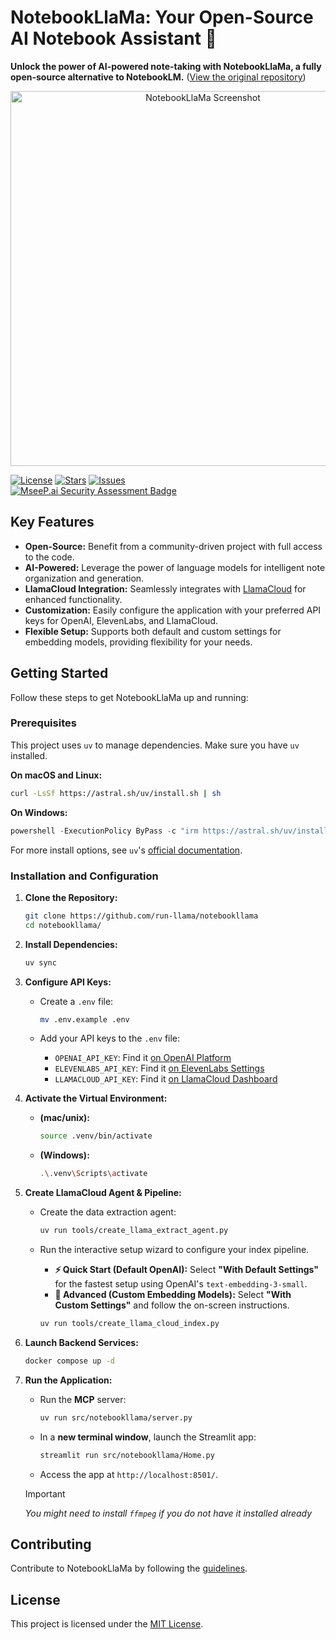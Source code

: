 # NotebookLlaMa: Your Open-Source AI Notebook Assistant 🦙

**Unlock the power of AI-powered note-taking with NotebookLlaMa, a fully open-source alternative to NotebookLM.**  ([View the original repository](https://github.com/run-llama/notebookllama))

<p align="center">
  <img src="https://github.com/user-attachments/assets/7e9cca45-8a4c-4dfa-98d2-2cef147422f2" alt="NotebookLlaMa Screenshot" width="600">
</p>

[![License](https://img.shields.io/github/license/run-llama/notebookllama?color=blue)](https://github.com/run-llama/notebookllama/blob/main/LICENSE)
[![Stars](https://img.shields.io/github/stars/run-llama/notebookllama?color=yellow)](https://github.com/run-llama/notebookllama/stargazers)
[![Issues](https://img.shields.io/github/issues/run-llama/notebookllama?color=orange)](https://github.com/run-llama/notebookllama/issues)
<br>
[![MseeP.ai Security Assessment Badge](https://mseep.net/pr/run-llama-notebookllama-badge.png)](https://mseep.ai/app/run-llama-notebookllama)

## Key Features

*   **Open-Source:**  Benefit from a community-driven project with full access to the code.
*   **AI-Powered:** Leverage the power of language models for intelligent note organization and generation.
*   **LlamaCloud Integration:**  Seamlessly integrates with [LlamaCloud](https://cloud.llamaindex.ai?utm_source=demo&utm_medium=notebookLM) for enhanced functionality.
*   **Customization:** Easily configure the application with your preferred API keys for OpenAI, ElevenLabs, and LlamaCloud.
*   **Flexible Setup:** Supports both default and custom settings for embedding models, providing flexibility for your needs.

## Getting Started

Follow these steps to get NotebookLlaMa up and running:

### Prerequisites

This project uses `uv` to manage dependencies. Make sure you have `uv` installed.

**On macOS and Linux:**

```bash
curl -LsSf https://astral.sh/uv/install.sh | sh
```

**On Windows:**

```powershell
powershell -ExecutionPolicy ByPass -c "irm https://astral.sh/uv/install.ps1 | iex"
```

For more install options, see `uv`'s [official documentation](https://docs.astral.sh/uv/getting-started/installation/).

### Installation and Configuration

1.  **Clone the Repository:**

    ```bash
    git clone https://github.com/run-llama/notebookllama
    cd notebookllama/
    ```

2.  **Install Dependencies:**

    ```bash
    uv sync
    ```

3.  **Configure API Keys:**

    *   Create a `.env` file:

        ```bash
        mv .env.example .env
        ```
    *   Add your API keys to the `.env` file:
        *   `OPENAI_API_KEY`:  Find it [on OpenAI Platform](https://platform.openai.com/api-keys)
        *   `ELEVENLABS_API_KEY`:  Find it [on ElevenLabs Settings](https://elevenlabs.io/app/settings/api-keys)
        *   `LLAMACLOUD_API_KEY`: Find it [on LlamaCloud Dashboard](https://cloud.llamaindex.ai?utm_source=demo&utm_medium=notebookLM)

4.  **Activate the Virtual Environment:**

    *   **(mac/unix):**

        ```bash
        source .venv/bin/activate
        ```

    *   **(Windows):**

        ```bash
        .\.venv\Scripts\activate
        ```

5.  **Create LlamaCloud Agent & Pipeline:**

    *   Create the data extraction agent:

        ```bash
        uv run tools/create_llama_extract_agent.py
        ```

    *   Run the interactive setup wizard to configure your index pipeline.
        *   **⚡ Quick Start (Default OpenAI):**  Select **"With Default Settings"** for the fastest setup using OpenAI's `text-embedding-3-small`.
        *   **🧠 Advanced (Custom Embedding Models):** Select **"With Custom Settings"** and follow the on-screen instructions.

        ```bash
        uv run tools/create_llama_cloud_index.py
        ```

6.  **Launch Backend Services:**

    ```bash
    docker compose up -d
    ```

7.  **Run the Application:**

    *   Run the **MCP** server:

        ```bash
        uv run src/notebookllama/server.py
        ```

    *   In a **new terminal window**, launch the Streamlit app:

        ```bash
        streamlit run src/notebookllama/Home.py
        ```

    *   Access the app at `http://localhost:8501/`.

    > [!IMPORTANT]
    >
    > _You might need to install `ffmpeg` if you do not have it installed already_

## Contributing

Contribute to NotebookLlaMa by following the [guidelines](./CONTRIBUTING.md).

## License

This project is licensed under the [MIT License](./LICENSE).